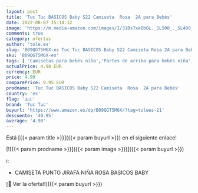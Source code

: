 ```yaml
---
layout: post
title: 'Tuc Tuc BASICOS Baby S22 Camiseta  Rosa  2A para Bebés'
date: 2022-08-07 15:14:12
image: 'https://m.media-amazon.com/images/I/31Bs7xeBbGL._SL500_._SL400_.jpg'
comments: true
category: ofertas
author: 'tole.es'
slug: 'B09QGT5M6X-es Tuc Tuc BASICOS Baby S22 Camiseta Rosa 2A para Bebés'
sku: 'B09QGT5M6X-es'
tags: [ 'Camisetas para bebés niña','Partes de arriba para bebés niña','Ropa','Ropa para bebés','Ropa para bebés niña','bebés','tuc tuc','🇪🇸', ]
actualPrice: 4.98 EUR
currency: EUR
price: 4.98
comparePrice: 9.95 EUR
prodname: 'Tuc Tuc BASICOS Baby S22 Camiseta  Rosa  2A para Bebés'
country: 'es'
flag: '🇪🇸'
brand: 'Tuc Tuc'
buyurl: 'https://www.amazon.es/dp/B09QGT5M6X/?tag=tolees-21'
descuento: '49.95'
average: '4.98'
---
```


Está [{{< param title >}}]({{< param buyurl >}}) en el siguiente enlace!

[![{{< param prodname >}}]({{< param image >}})]({{< param buyurl >}})

ℹ️:

- CAMISETA PUNTO JIRAFA NIÑA ROSA BASICOS BABY

[🛒 Ver la oferta!!]({{< param buyurl >}})

